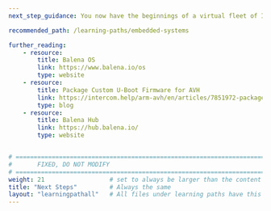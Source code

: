 ```yaml
---
next_step_guidance: You now have the beginnings of a virtual fleet of IoT devices and the ability to deploy and manage applications to them. You can continue to use your free instance of Balena Cloud and Arm Virtual Hardware to create more devices and deploy other applications from the Balena Hub, or [create your own](https://docs.balena.io/learn/develop/dockerfile/) applications to deploy.

recommended_path: /learning-paths/embedded-systems

further_reading:
    - resource:
        title: Balena OS 
        link: https://www.balena.io/os
        type: website
    - resource:
        title: Package Custom U-Boot Firmware for AVH
        link: https://intercom.help/arm-avh/en/articles/7851972-package-custom-u-boot-firmware-for-avh
        type: blog
    - resource:
        title: Balena Hub 
        link: https://hub.balena.io/
        type: website


# ================================================================================
#       FIXED, DO NOT MODIFY
# ================================================================================
weight: 21                  # set to always be larger than the content in this path, and one more than 'review'
title: "Next Steps"         # Always the same
layout: "learningpathall"   # All files under learning paths have this same wrapper
---
```

